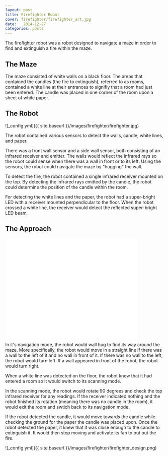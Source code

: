 ```yaml
---
layout: post
title: Firefighter Robot
cover: firefighter/firefighter_art.jpg
date:	2014-12-27
categories: posts
---
```


The firefighter robot was a robot designed to navigate a maze in order to find and extinguish a fire within the maze.

## The Maze

The maze consisted of white walls on a black floor. The areas that contained the candles (the fire to extinguish), referred to as rooms, contained a white line at their entrances to signifiy that a room had just been entered. The candle was placed in one corner of the room upon a sheet of white paper.

## The Robot


![_config.yml]({{ site.baseurl }}/images/firefighter/firefighter.jpg)

The robot contained various sensors to detect the walls, candle, white lines, and paper.

There was a front wall sensor and a side wall sensor, both consisting of an infrared receiver and emitter. The walls would reflect the infrared rays so the robot could sense when there was a wall in front or to its left. Using the sensors, the robot could navigate the maze by "hugging" the wall.

To detect the fire, the robot contained a single infrared receiver mounted on the top. By detecting the infrared rays emitted by the candle, the robot could determine the position of the candle within the room.

For detecting the white lines and the paper, the robot had a super-bright LED with a receiver mounted perpendicular to the floor. When the robot crossed a white line, the receiver would detect the reflected super-bright LED beam.

## The Approach

<iframe width="420" height="315" src="//www.youtube.com/embed/qodz7AqiURc" frameborder="0" allowfullscreen></iframe>

In it's navigation mode, the robot would wall hug to find its way around the maze. More specifically, the robot would move in a straight line if there was a wall to the left of it and no wall in front of it. If there was no wall to the left, the robot would turn left. If a wall appeared in front of the robot, the robot would turn right.

When a white line was detected on the floor, the robot knew that it had entered a room so it would switch to its scanning mode.

In the scanning mode, the robot would rotate 90 degrees and check the top infrared receiver for any readings. If the receiver indicated nothing and the robot finished its rotation (meaning there was no candle in the room), it would exit the room and swtich back to its navigation mode.

If the robot detected the candle, it would move towards the candle while checking the ground for the paper the candle was placed upon. Once the robot detected the paper, it knew that it was close enough to the candle to extinguish it. It would then stop moving and activate its fan to put out the fire.

![_config.yml]({{ site.baseurl }}/images/firefighter/firefighter_design.png)
